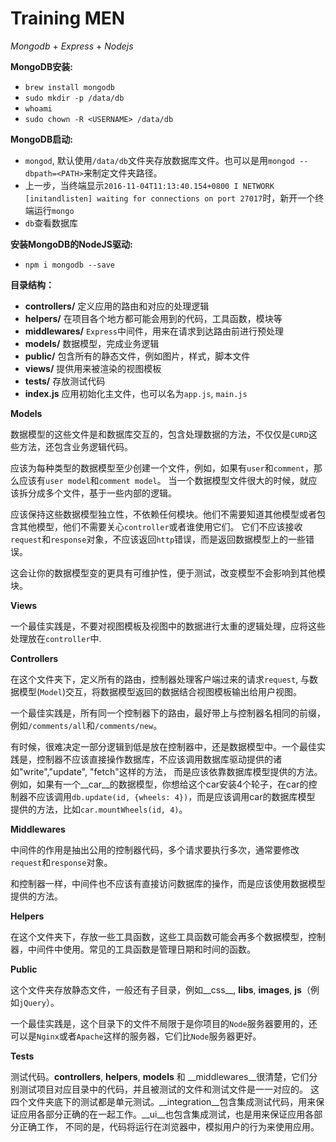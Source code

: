 # Training MEN

_Mongodb_ + _Express_ + _Nodejs_

__MongoDB安装:__

*   `brew install mongodb`
*   `sudo mkdir -p /data/db`
*   `whoami`
*   `sudo chown -R <USERNAME> /data/db`

__MongoDB启动:__

*   `mongod`, 默认使用`/data/db`文件夹存放数据库文件。也可以是用`mongod --dbpath=<PATH>`来制定文件夹路径。
*   上一步，当终端显示`2016-11-04T11:13:40.154+0800 I NETWORK  [initandlisten] waiting for connections on port 27017`时，新开一个终端运行`mongo`
*   `db`查看数据库

__安装MongoDB的NodeJS驱动:__

*   `npm i mongodb --save`


__目录结构：__

*   __controllers/__ 定义应用的路由和对应的处理逻辑
*   __helpers/__ 在项目各个地方都可能会用到的代码，工具函数，模块等
*   __middlewares/__ `Express`中间件，用来在请求到达路由前进行预处理
*   __models/__ 数据模型，完成业务逻辑
*   __public/__ 包含所有的静态文件，例如图片，样式，脚本文件
*   __views/__ 提供用来被渲染的视图模板
*   __tests/__ 存放测试代码
*   __index.js__ 应用初始化主文件，也可以名为`app.js`, `main.js`

__Models__

数据模型的这些文件是和数据库交互的，包含处理数据的方法，不仅仅是`CURD`这些方法，还包含业务逻辑代码。

应该为每种类型的数据模型至少创建一个文件，例如，如果有`user`和`comment`，那么应该有`user model`和`comment model`。
当一个数据模型文件很大的时候，就应该拆分成多个文件，基于一些内部的逻辑。

应该保持这些数据模型独立性，不依赖任何模块。他们不需要知道其他模型或者包含其他模型，他们不需要关心`controller`或者谁使用它们。
它们不应该接收`request`和`response`对象，不应该返回`http`错误，而是返回数据模型上的一些错误。

这会让你的数据模型变的更具有可维护性，便于测试，改变模型不会影响到其他模块。

__Views__

一个最佳实践是，不要对视图模板及视图中的数据进行太重的逻辑处理，应将这些处理放在`controller`中.

__Controllers__

在这个文件夹下，定义所有的路由，控制器处理客户端过来的请求`request`, 与数据模型(`Model`)交互，将数据模型返回的数据结合视图模板输出给用户视图。

一个最佳实践是，所有同一个控制器下的路由，最好带上与控制器名相同的前缀，例如`/comments/all`和`/comments/new`。

有时候，很难决定一部分逻辑到低是放在控制器中，还是数据模型中。一个最佳实践是，控制器不应该直接操作数据库，不应该调用数据库驱动提供的诸如"write","update", "fetch"这样的方法，
而是应该依靠数据库模型提供的方法。例如，如果有一个__car__的数据模型，你想给这个car安装4个轮子，在car的控制器不应该调用`db.update(id, {wheels: 4})`，而是应该调用car的数据库模型
提供的方法，比如`car.mountWheels(id, 4)`。

__Middlewares__

中间件的作用是抽出公用的控制器代码，多个请求要执行多次，通常要修改`request`和`response`对象。

和控制器一样，中间件也不应该有直接访问数据库的操作，而是应该使用数据模型提供的方法。

__Helpers__

在这个文件夹下，存放一些工具函数，这些工具函数可能会再多个数据模型，控制器，中间件中使用。常见的工具函数是管理日期和时间的函数。

__Public__

这个文件夹存放静态文件，一般还有子目录，例如__css__, __libs__, __images__, __js__（例如`jQuery`）。

一个最佳实践是，这个目录下的文件不局限于是你项目的`Node`服务器要用的，还可以是`Nginx`或者`Apache`这样的服务器，它们比`Node`服务器更好。

__Tests__

测试代码。__controllers__, __helpers__, __models__ 和 __middlewares__很清楚，它们分别测试项目对应目录中的代码，并且被测试的文件和测试文件是一一对应的。
这四个文件夹底下的测试都是单元测试。__integration__包含集成测试代码，用来保证应用各部分正确的在一起工作。__ui__也包含集成测试，也是用来保证应用各部分正确工作，
不同的是，代码将运行在浏览器中，模拟用户的行为来使用应用。




